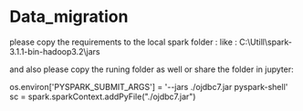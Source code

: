 # Data_migration


please copy the requirements to the local spark folder : like : C:\Utill\spark-3.1.1-bin-hadoop3.2\jars

and also please copy the runing folder as well or share the folder in jupyter:

os.environ['PYSPARK_SUBMIT_ARGS'] = '--jars ./ojdbc7.jar pyspark-shell' sc = spark.sparkContext.addPyFile("./ojdbc7.jar")

